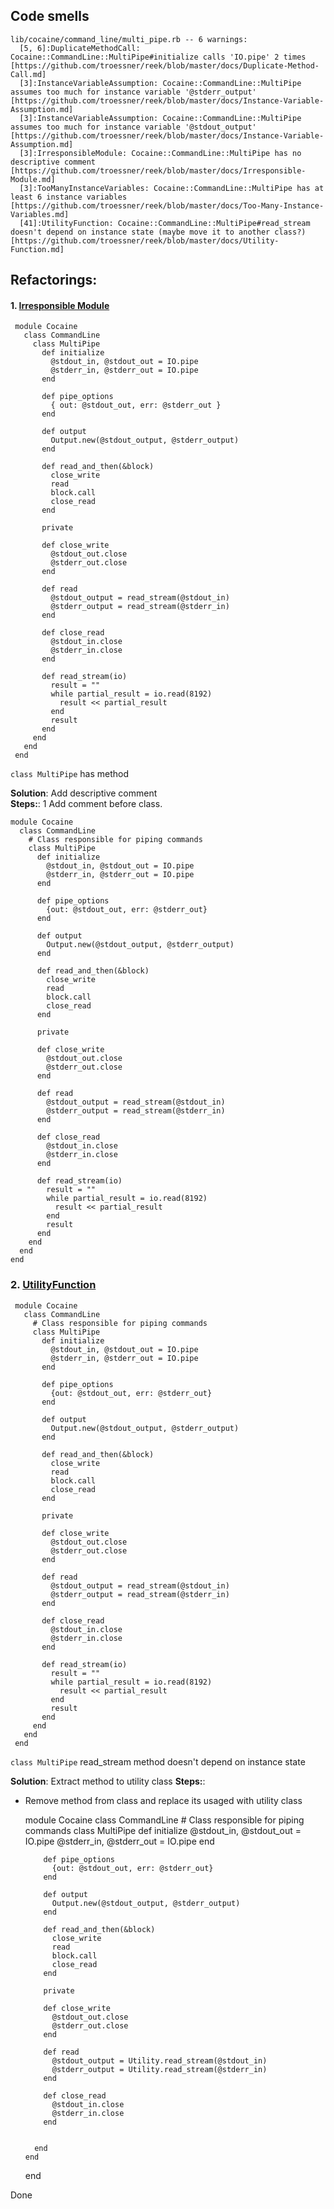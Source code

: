## Code smells

    lib/cocaine/command_line/multi_pipe.rb -- 6 warnings:
      [5, 6]:DuplicateMethodCall: Cocaine::CommandLine::MultiPipe#initialize calls 'IO.pipe' 2 times [https://github.com/troessner/reek/blob/master/docs/Duplicate-Method-Call.md]
      [3]:InstanceVariableAssumption: Cocaine::CommandLine::MultiPipe assumes too much for instance variable '@stderr_output' [https://github.com/troessner/reek/blob/master/docs/Instance-Variable-Assumption.md]
      [3]:InstanceVariableAssumption: Cocaine::CommandLine::MultiPipe assumes too much for instance variable '@stdout_output' [https://github.com/troessner/reek/blob/master/docs/Instance-Variable-Assumption.md]
      [3]:IrresponsibleModule: Cocaine::CommandLine::MultiPipe has no descriptive comment [https://github.com/troessner/reek/blob/master/docs/Irresponsible-Module.md]
      [3]:TooManyInstanceVariables: Cocaine::CommandLine::MultiPipe has at least 6 instance variables [https://github.com/troessner/reek/blob/master/docs/Too-Many-Instance-Variables.md]
      [41]:UtilityFunction: Cocaine::CommandLine::MultiPipe#read_stream doesn't depend on instance state (maybe move it to another class?) [https://github.com/troessner/reek/blob/master/docs/Utility-Function.md]

## Refactorings:

#### 1. [Irresponsible Module](https://github.com/troessner/reek/blob/master/docs/Irresponsible-Module.md)
     module Cocaine
       class CommandLine
         class MultiPipe
           def initialize
             @stdout_in, @stdout_out = IO.pipe
             @stderr_in, @stderr_out = IO.pipe
           end
     
           def pipe_options
             { out: @stdout_out, err: @stderr_out }
           end
     
           def output
             Output.new(@stdout_output, @stderr_output)
           end
     
           def read_and_then(&block)
             close_write
             read
             block.call
             close_read
           end
     
           private
     
           def close_write
             @stdout_out.close
             @stderr_out.close
           end
     
           def read
             @stdout_output = read_stream(@stdout_in)
             @stderr_output = read_stream(@stderr_in)
           end
     
           def close_read
             @stdout_in.close
             @stderr_in.close
           end
     
           def read_stream(io)
             result = ""
             while partial_result = io.read(8192)
               result << partial_result
             end
             result
           end
         end
       end
     end
    
`class MultiPipe` has method

**Solution**: Add descriptive comment  
**Steps:**: 1 Add comment before class. 
            
    module Cocaine
      class CommandLine
        # Class responsible for piping commands
        class MultiPipe
          def initialize
            @stdout_in, @stdout_out = IO.pipe
            @stderr_in, @stderr_out = IO.pipe
          end
    
          def pipe_options
            {out: @stdout_out, err: @stderr_out}
          end
    
          def output
            Output.new(@stdout_output, @stderr_output)
          end
    
          def read_and_then(&block)
            close_write
            read
            block.call
            close_read
          end
    
          private
    
          def close_write
            @stdout_out.close
            @stderr_out.close
          end
    
          def read
            @stdout_output = read_stream(@stdout_in)
            @stderr_output = read_stream(@stderr_in)
          end
    
          def close_read
            @stdout_in.close
            @stderr_in.close
          end
    
          def read_stream(io)
            result = ""
            while partial_result = io.read(8192)
              result << partial_result
            end
            result
          end
        end
      end
    end
### 2. [UtilityFunction](https://github.com/troessner/reek/blob/master/docs/Utility-Function.md)
     module Cocaine
       class CommandLine
         # Class responsible for piping commands
         class MultiPipe
           def initialize
             @stdout_in, @stdout_out = IO.pipe
             @stderr_in, @stderr_out = IO.pipe
           end
     
           def pipe_options
             {out: @stdout_out, err: @stderr_out}
           end
     
           def output
             Output.new(@stdout_output, @stderr_output)
           end
     
           def read_and_then(&block)
             close_write
             read
             block.call
             close_read
           end
     
           private
     
           def close_write
             @stdout_out.close
             @stderr_out.close
           end
     
           def read
             @stdout_output = read_stream(@stdout_in)
             @stderr_output = read_stream(@stderr_in)
           end
     
           def close_read
             @stdout_in.close
             @stderr_in.close
           end
     
           def read_stream(io)
             result = ""
             while partial_result = io.read(8192)
               result << partial_result
             end
             result
           end
         end
       end
     end
    
`class MultiPipe` read_stream method doesn't depend on instance state 

**Solution**: Extract method to utility class
**Steps:**:  
- Remove method from class and replace its usaged with utility class
            
    
    module Cocaine
      class CommandLine
        # Class responsible for piping commands
        class MultiPipe
          def initialize
            @stdout_in, @stdout_out = IO.pipe
            @stderr_in, @stderr_out = IO.pipe
          end
    
          def pipe_options
            {out: @stdout_out, err: @stderr_out}
          end
    
          def output
            Output.new(@stdout_output, @stderr_output)
          end
    
          def read_and_then(&block)
            close_write
            read
            block.call
            close_read
          end
    
          private
    
          def close_write
            @stdout_out.close
            @stderr_out.close
          end
    
          def read
            @stdout_output = Utility.read_stream(@stdout_in)
            @stderr_output = Utility.read_stream(@stderr_in)
          end
    
          def close_read
            @stdout_in.close
            @stderr_in.close
          end
    
    
        end
      end
    end
    
Done